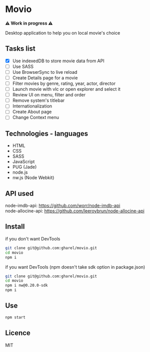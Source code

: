 # Movio
**:warning: Work in progress :warning:**

Desktop application to help you on local movie's choice

## Tasks list
- [x] Use indexedDB to store movie data from API
- [ ] Use SASS
- [ ] Use BrowserSync to live reload
- [ ] Create Details page for a movie
- [ ] Filter movies by genre, rating, year, actor, director
- [ ] Launch movie with vlc or open explorer and select it
- [ ] Review UI on menu, filter and order
- [ ] Remove system's titlebar
- [ ] Internationalization
- [ ] Create About page
- [ ] Change Context menu

## Technologies - languages
- HTML
- CSS
- SASS
- JavaScript
- PUG (Jade)
- node.js
- nw.js (Node Webkit)

## API used
node-imdb-api: https://github.com/worr/node-imdb-api  
node-allocine-api: https://github.com/leeroybrun/node-allocine-api

## Install
if you don't want DevTools 
```sh
git clone git@github.com:gharel/movio.git
cd movio
npm i
```
if you want DevTools (npm doesn't take sdk option in package.json)
```sh
git clone git@github.com:gharel/movio.git
cd movio
npm i nw@0.20.0-sdk
npm i
```
## Use
```sh
npm start
```

## Licence
MIT